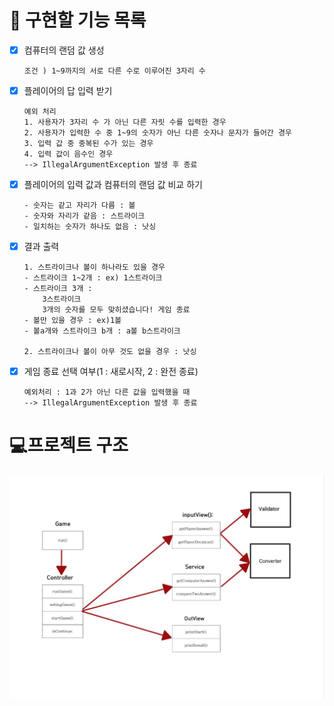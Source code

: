 # 🎯 구현할 기능 목록

- [x] 컴퓨터의 랜덤 값 생성
    ```
    조건 ) 1~9까지의 서로 다른 수로 이루어진 3자리 수
    ```
- [x] 플레이어의 답 입력 받기
   ```
  예외 처리 
  1. 사용자가 3자리 수 가 아닌 다른 자릿 수를 입력한 경우
  2. 사용자가 입력한 수 중 1~9의 숫자가 아닌 다른 숫자나 문자가 들어간 경우
  3. 입력 값 중 중복된 수가 있는 경우
  4. 입력 값이 음수인 경우
  --> IllegalArgumentException 발생 후 종료
   ```
- [x] 플레이어의 입력 값과 컴퓨터의 랜덤 값 비교 하기
   ```
  - 숫자는 같고 자리가 다름 : 볼
  - 숫자와 자리가 같음 : 스트라이크
  - 일치하는 숫자가 하나도 없음 : 낫싱
   ```
- [x] 결과 출력
    ```
  1. 스트라이크나 볼이 하나라도 있을 경우
  - 스트라이크 1~2개 : ex) 1스트라이크
  - 스트라이크 3개 : 
        3스트라이크
        3개의 숫자를 모두 맞히셨습니다! 게임 종료
  - 볼만 있을 경우 : ex)1볼
  - 볼a개와 스트라이크 b개 : a볼 b스트라이크
  
  2. 스트라이크나 볼이 아무 것도 없을 경우 : 낫싱
    ```

- [x] 게임 종료 선택 여부(1 : 새로시작, 2 : 완전 종료)
    ```
    예외처리 : 1과 2가 아닌 다른 값을 입력했을 때
  --> IllegalArgumentException 발생 후 종료
    ```

# 💻프로젝트 구조

<img src="야구게임 프로젝트 구조.jpg">
